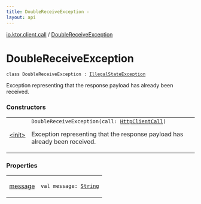 ```yaml
---
title: DoubleReceiveException - 
layout: api
---
```


<div class='api-docs-breadcrumbs'><a href="../index.html">io.ktor.client.call</a> / <a href="./index.html">DoubleReceiveException</a></div>

# DoubleReceiveException

<div class="signature"><code><span class="keyword">class </span><span class="identifier">DoubleReceiveException</span>&nbsp;<span class="symbol">:</span>&nbsp;<a href="https://kotlinlang.org/api/latest/jvm/stdlib/kotlin/-illegal-state-exception/index.html"><span class="identifier">IllegalStateException</span></a></code></div>

Exception representing that the response payload has already been received.

### Constructors

<table class="api-docs-table">
<tbody>
<tr>
<td markdown="1">

<a href="-init-.html">&lt;init&gt;</a>


</td>
<td markdown="1">
<div class="signature"><code><span class="identifier">DoubleReceiveException</span><span class="symbol">(</span><span class="parameterName" id="io.ktor.client.call.DoubleReceiveException$<init>(io.ktor.client.call.HttpClientCall)/call">call</span><span class="symbol">:</span>&nbsp;<a href="../-http-client-call/index.html"><span class="identifier">HttpClientCall</span></a><span class="symbol">)</span></code></div>

Exception representing that the response payload has already been received.


</td>
</tr>
</tbody>
</table>

### Properties

<table class="api-docs-table">
<tbody>
<tr>
<td markdown="1">

<a href="message.html">message</a>


</td>
<td markdown="1">
<div class="signature"><code><span class="keyword">val </span><span class="identifier">message</span><span class="symbol">: </span><a href="https://kotlinlang.org/api/latest/jvm/stdlib/kotlin/-string/index.html"><span class="identifier">String</span></a></code></div>

</td>
</tr>
</tbody>
</table>

